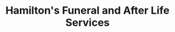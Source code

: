 ---
title: "Hamilton's Funeral and After Life Services"
url: /des-moines/hamiltons-funeral-and-after-life-services/
shop: funeral directors
---